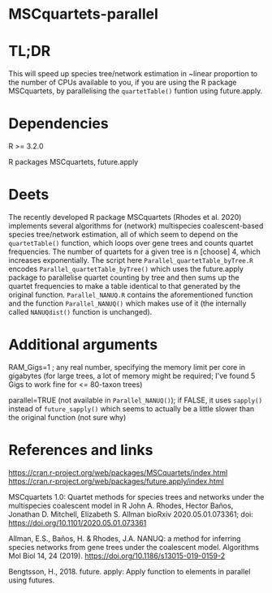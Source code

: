 # MSCquartets-parallel

# TL;DR

This will speed up species tree/network estimation in ~linear proportion to the number of CPUs available to you, if you are using the R package MSCquartets, by parallelising the `quartetTable()` funtion using future.apply.

# Dependencies

R >= 3.2.0

R packages MSCquartets, future.apply

# Deets

The recently developed R package MSCquartets (Rhodes et al. 2020) implements several algorithms for (network) multispecies coalescent-based species tree/network estimation, all of which seem to depend on the `quartetTable()` function, which loops over gene trees and counts quartet frequencies. The number of quartets for a given tree is n [choose] 4, which increases exponentially. The script here `Parallel_quartetTable_byTree.R` encodes `Parallel_quartetTable_byTree()` which uses the future.apply package to parallelise quartet counting by tree and then sums up the quartet frequencies to make a table identical to that generated by the original function. `Parallel_NANUQ.R` contains the aforementioned function and the function `Parallel_NANUQ()` which makes use of it (the internally called `NANUQdist()` function is unchanged). 

# Additional arguments
RAM_Gigs=1 ; any real number, specifying the memory limit per core in gigabytes (for large trees, a lot of memory might be required; I've found 5 Gigs to work fine for <= 80-taxon trees)

parallel=TRUE (not available in `Parallel_NANUQ()`);  if FALSE, it uses `sapply()` instead of `future_sapply()` which seems to actually be a little slower than the original function (not sure why)

# References and links
https://cran.r-project.org/web/packages/MSCquartets/index.html
https://cran.r-project.org/web/packages/future.apply/index.html

MSCquartets 1.0: Quartet methods for species trees and networks under the multispecies coalescent model in R
John A. Rhodes, Hector Baños, Jonathan D. Mitchell, Elizabeth S. Allman
bioRxiv 2020.05.01.073361; doi: https://doi.org/10.1101/2020.05.01.073361

Allman, E.S., Baños, H. & Rhodes, J.A. NANUQ: a method for inferring species networks from gene trees under the coalescent model. Algorithms Mol Biol 14, 24 (2019). https://doi.org/10.1186/s13015-019-0159-2

Bengtsson, H., 2018. future. apply: Apply function to elements in parallel using futures.
